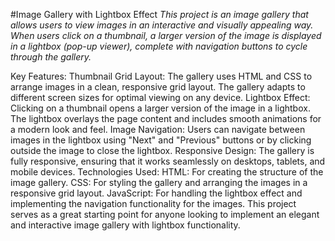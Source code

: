 #Image Gallery with Lightbox Effect
*This project is an image gallery that allows users to view images in an interactive and visually appealing way. When users click on a thumbnail, a larger version of the image is displayed in a lightbox (pop-up viewer), complete with navigation buttons to cycle through the gallery.*

Key Features:
Thumbnail Grid Layout: The gallery uses HTML and CSS to arrange images in a clean, responsive grid layout. The gallery adapts to different screen sizes for optimal viewing on any device.
Lightbox Effect: Clicking on a thumbnail opens a larger version of the image in a lightbox. The lightbox overlays the page content and includes smooth animations for a modern look and feel.
Image Navigation: Users can navigate between images in the lightbox using "Next" and "Previous" buttons or by clicking outside the image to close the lightbox.
Responsive Design: The gallery is fully responsive, ensuring that it works seamlessly on desktops, tablets, and mobile devices.
Technologies Used:
HTML: For creating the structure of the image gallery.
CSS: For styling the gallery and arranging the images in a responsive grid layout.
JavaScript: For handling the lightbox effect and implementing the navigation functionality for the images.
This project serves as a great starting point for anyone looking to implement an elegant and interactive image gallery with lightbox functionality.
